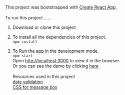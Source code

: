 This project was bootstrapped with [Create React App](https://github.com/facebook/create-react-app).
<br><br>
To run this project.......

1. Download or clone this project
2. To install all the dependencies of this project. <br>
   `npm install`

3. To Run the app in the development mode. <br>
   `npm start`  
    Open [http://localhost:3000](http://localhost:3000) to view it in the browser.<br>
   Or you can see the demo by clicking [here](https://wolfzxcv.github.io/ReactCRUD/)
   <br><br>
   Resources used in this project<br>
   [date validation](https://www.experts-exchange.com/questions/22001460/validate-if-a-string-is-a-date-in-the-format-ddMMyy.html)<br>
   [CSS for message box](https://www.youtube.com/watch?v=pgMIp4ghGr0)<br>

